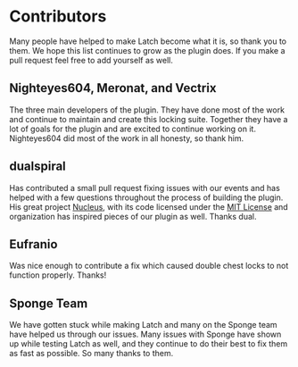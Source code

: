 # Contributors

Many people have helped to make Latch become what it is, so thank you to them.
We hope this list continues to grow as the plugin does. If you make a pull
request feel free to add yourself as well.

## Nighteyes604, Meronat, and Vectrix

The three main developers of the plugin. They have done most of the work and
continue to maintain and create this locking suite. Together they have a lot of
goals for the plugin and are excited to continue working on it. Nighteyes604 did
most of the work in all honesty, so thank him.

## dualspiral

Has contributed a small pull request fixing issues with our events and has
helped with a few questions throughout the process of building the plugin.
His great project [Nucleus](https://github.com/NucleusPowered/Nucleus),
with its code licensed under the [MIT License](https://github.com/NucleusPowered/Nucleus/blob/sponge-api/5/LICENSE.txt)
 and organization has inspired pieces of our plugin as well. Thanks dual.
 
## Eufranio

Was nice enough to contribute a fix which caused double chest locks to not
function properly. Thanks!

## Sponge Team

We have gotten stuck while making Latch and many on the Sponge team have
helped us through our issues. Many issues with Sponge have shown up while
testing Latch as well, and they continue to do their best to fix them as fast
as possible. So many thanks to them.
